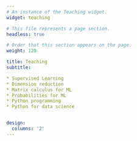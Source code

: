 ```yaml
---
# An instance of the Teaching widget.
widget: teaching

# This file represents a page section.
headless: true

# Order that this section appears on the page.
weight: 120

title: Teaching
subtitle:

* Supervised Learning
* Dimension reduction
* Matrix calculus for ML
* Probabilities for ML
* Python programming
* Python for data science


design:
  columns: '2'
---
```


